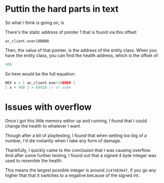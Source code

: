 # Puttin the hard parts in text

So what I think is going on, is

There's the static address of pointer 1 that is found via this offset:

```c++s
ac_client.exe+18B0B8
```

Then, the value of that pointer, is the address of the entity class. When you have the entity class, you can find the health address, which is the offset of:

```c++
408
```

So here would be the full equation:
```c++
HEX x = [ ac_client.exe+18B0B8 ]
[ x + 408 ] = 69420 // or some
```

# Issues with overflow

Once I got this little memory editor up and running, I found that I could change the health to whatever I want.

Though after a bit of playtesting, I found that when setting too big of a number, I'd die instantly when I take any form of damage.

Thankfully, I quickly came to the conclusion that I was causing overflow. And after some further testing, I found out that a signed 4 byte integer was used to resemble the health.

This means the largest possible integer is around `2147483647`, if you go any higher that that it switches to a negative because of the signed int.